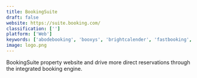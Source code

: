```yaml
---
title: BookingSuite
draft: false 
website: https://suite.booking.com/
classification: ['']
platform: ['Web']
keywords: ['abodebooking', 'booxys', 'brightcalender', 'fastbooking', 'globekey', 'hotelerum_booking_engine', 'infotech_hotelbox', 'little_hotelier', 'netbookings', 'provab_technosoft', 'parityrate', 'roomsy', 'simple_booking', 'softinn_extranet', 'tbs', 'travel_crs', 'webhotelier', 'windsurfer®_crs', 'ezee_reservation', 'tomahawk.co.nz_resbook']
image: logo.png
---
```

BookingSuite property website and drive more direct reservations through the integrated booking engine.